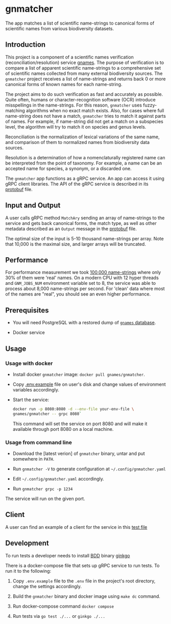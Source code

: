 # gnmatcher

The app matches a list of scientific name-strings to canonical forms of
scientific names from various biodiversity datasets.

## Introduction

This project is a component of a scientific names verification
(reconciliation/resolution) service [gnames]. The purpose of verification is to
compare a list of apparent scientific name-strings to a comprehensive set of
scientific names collected from many external biodiversity sources. The
`gnmatcher` project receives a list of name-strings and returns back 0 or more
canonical forms of known names for each name-string.

The project aims to do such verification as fast and accurately as possible.
Quite often, humans or character-recognition software (OCR) introduce
misspellings in the name-strings. For this reason, `gnmatcher` uses
fuzzy-matching algorithms when no exact match exists.  Also, for cases where
full name-string does not have a match, `gnmatcher` tries to match it against
parts of names. For example, if name-string did not get a match on a subspecies
level, the algorithm will try to match it on species and genus levels.

Reconciliation is the normalization of lexical variations of the same name, and
comparison of them to normalized names from biodiversity data sources.

Resolution is a determination of how a nomenclaturally registered name can be
interpreted from the point of taxonomy. For example, a name can be an accepted
name for species, a synonym, or a discarded one.

The `gnmatcher` app functions as a gRPC service. An app can access it using
gRPC client libraries.  The API of the gRPC service is described in its
[protobuf] file.

## Input and Output

A user calls gRPC method `MatchAry` sending an array of name-strings to the
service and gets back canonical forms, the match type, as well as other
metadata described as an `Output` message in the [protobuf] file.

The optimal size of the input is 5-10 thousand name-strings per array. Note
that 10,000 is the maximal size, and larger arrays will be truncated.

## Performance

For performance measurement we took [100,000 name-strings][testdata] where only
30% of them were 'real' names. On a modern CPU with 12 hyper threads and
`GNM_JOBS_NUM` environment variable set to 8, the service was able to process
about 8,000 name-strings per second. For 'clean' data where most of the names
are "real", you should see an even higher performance.

## Prerequisites

* You will need PostgreSQL with a restored dump of
   [`gnames` database][gnames dump].

* Docker service

## Usage

### Usage with docker

* Install docker `gnmatcher` image: ``docker pull gnames/gnmatcher``.

* Copy [.env.example] file on user's disk and change values
  of environment variables accordingly.

* Start the service:

    ```bash
    docker run -p 8080:8080 -d --env-file your-env-file \
    gnames/gnmatcher -- grpc 8080`
    ```

  This command will set the service on port 8080 and will make it available
  through port 8080 on a local machine.

### Usage from command line

* Download the [latest verion] of `gnmatcher` binary, untar and put somewhere
  in `PATH`.

* Run `gnmatcher -V` to generate configuration at
  `~/.config/gnmatcher.yaml`

* Edit `~/.config/gnmatcher.yaml` accordingly.

* Run ``gnmatcher grpc -p 1234``

The service will run on the given port.

## Client

A user can find an example of a client for the service in this
[test file][grpc-client]

## Development

To run tests a developer needs to install [BDD] binary [ginkgo]

There is a docker-compose file that sets up gRPC service to run tests. To run
it to the following:

1. Copy `.env.example` file to the `.env` file in the project's root directory,
   change the settings accordingly.

2. Build the `gnmatcher` binary and docker image using ``make dc`` command.

3. Run docker-compose command ``docker compose``

4. Run tests via ``go test ./...`` or ``ginkgo ./...``

[gnames]: https://github.com/gnames/gnames
[gnames dump]: https://opendata.globalnames.org/dumps/gnames-latest.sql.gz
[protobuf]: https://raw.githubusercontent.com/gnames/gnmatcher/master/protob/protob.proto
[.env.example]: https://raw.githubusercontent.com/gnames/gnmatcher/master/.env.example
[testdata]: https://github.com/gnames/gnmatcher/blob/master/testdata/testdata.csv
[grpc-client]: https://github.com/gnames/gnmatcher/blob/master/rpc/rpc_test.go
[BDD]: https://en.wikipedia.org/wiki/Behavior-driven_development
[ginkgo]: https://github.com/onsi/ginkgo
